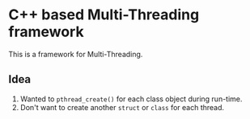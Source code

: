 # C++ based Multi-Threading framework
This is a framework for Multi-Threading. 
## Idea
1. Wanted to ```pthread_create()``` for each class object during run-time.
2. Don't want to create another ```struct``` or ```class``` for each thread.
